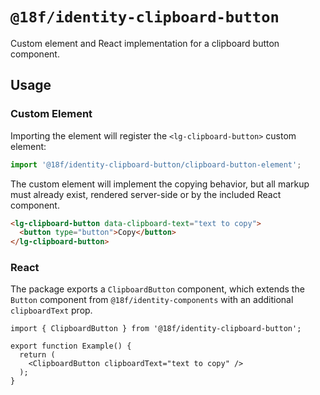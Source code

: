 # `@18f/identity-clipboard-button`

Custom element and React implementation for a clipboard button component.

## Usage

### Custom Element

Importing the element will register the `<lg-clipboard-button>` custom element:

```ts
import '@18f/identity-clipboard-button/clipboard-button-element';
```

The custom element will implement the copying behavior, but all markup must already exist, rendered server-side or by the included React component.

```html
<lg-clipboard-button data-clipboard-text="text to copy">
  <button type="button">Copy</button>
</lg-clipboard-button>
```

### React

The package exports a `ClipboardButton` component, which extends the `Button` component from `@18f/identity-components` with an additional `clipboardText` prop.

```tsx
import { ClipboardButton } from '@18f/identity-clipboard-button';

export function Example() {
  return (
    <ClipboardButton clipboardText="text to copy" />
  );
}
```
